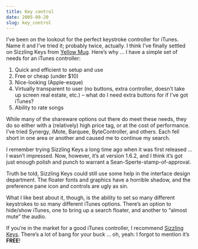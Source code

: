 ```yaml
---
title: Key control
date: 2005-09-20
slug: key_control
---
```

<p>I&#8217;ve been on the lookout for the perfect keystroke controller for iTunes. Name it and I&#8217;ve tried it; probably twice, actually. I think I&#8217;ve finally settled on Sizzling Keys from <a href="http://www.yellowmug.com/" title="Yellow Mug">Yellow Mug</a>. Here&#8217;s why &#8230; 
I have a simple set of needs for an iTunes controller:</p>

<ol>
<li>Quick and efficient to setup and use</li>
<li>Free or cheap (under $10)</li>
<li>Nice-looking (Apple-esque)</li>
<li>Virtually transparent to user (no buttons, extra controller, doesn&#8217;t take up screen real estate, etc.) &#8211; what do I need extra buttons for if I&#8217;ve got iTunes?</li>
<li>Ability to rate songs</li>
</ol>

<p>While many of the shareware options out there do meet these needs, they do so either with a (relatively) high price tag, or at the cost of performance. I&#8217;ve tried Synergy, iMote, Barquee, ByteController, and others. Each fell short in one area or another and caused me to continue my search.</p>

<p>I remember trying Sizzling Keys a long time ago when it was first released &#8230; I wasn&#8217;t impressed. Now, however, it&#8217;s at version 1.6.2, and I think it&#8217;s got just enough polish and punch to warrant a Sean-Sperte-stamp-of-approval.</p>

<p>Truth be told, Sizzling Keys could still use some help in the interface design department. The floater fonts and graphics have a horrible shadow, and the preference pane icon and controls are ugly as sin.</p>

<p>What I like best about it, though, is the ability to set so many different keystrokes to so many different iTunes options. There&#8217;s an option to hide/show iTunes, one to bring up a search floater, and another to &#8220;almost mute&#8221; the audio.</p>

<p>If you&#8217;re in the market for a good iTunes controller, I recommend <a href="http://www.yellowmug.com/sk4it/">Sizzling Keys</a>. There&#8217;s a lot of bang for your buck &#8230; oh, yeah: I forgot to mention it&#8217;s <strong>FREE</strong>!</p>